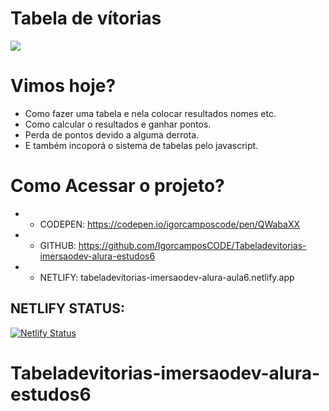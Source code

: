 # Tabela de vítorias <br>

 <img src="https://i.pinimg.com/564x/0c/67/fd/0c67fdb79e24daf2cb5220397621a12c.jpg">

# Vimos hoje?<br>

* Como fazer uma tabela e nela colocar resultados nomes etc.
* Como calcular o resultados e ganhar pontos.
* Perda de pontos devido a alguma derrota.
* E também incoporá o sistema de tabelas pelo javascript. <br>

# Como Acessar o projeto?<br>

* * CODEPEN: https://codepen.io/igorcamposcode/pen/QWabaXX
* * GITHUB: https://github.com/IgorcamposCODE/Tabeladevitorias-imersaodev-alura-estudos6
* * NETLIFY: tabeladevitorias-imersaodev-alura-aula6.netlify.app <br>

## NETLIFY STATUS:<br>

[![Netlify Status](https://api.netlify.com/api/v1/badges/6f3c4276-d544-45ce-8836-c569a001a497/deploy-status)](https://app.netlify.com/sites/tabeladevitorias-imersaodev-alura-aula6/deploys)<br>

# Tabeladevitorias-imersaodev-alura-estudos6
